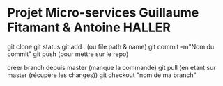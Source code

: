 # Projet Micro-services Guillaume Fitamant & Antoine HALLER

git clone
git status 
git add . (ou file path & name)
git commit -m"Nom du commit"
git push (pour mettre sur le repo)

créer branch depuis master (manque la commande) 
git pull (en etant sur master (récupère les changes))
git checkout "nom de ma branch"
